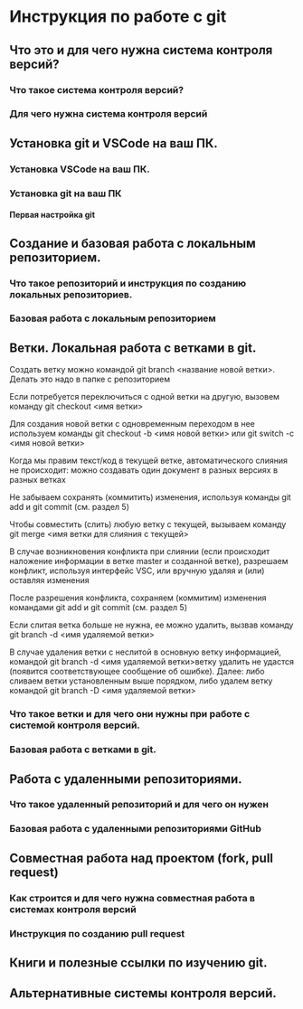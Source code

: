 # Инструкция по работе с git

## Что это и для чего нужна система контроля версий?

### Что такое система контроля версий?

### Для чего нужна система контроля версий

## Установка git и VSCode на ваш ПК.

### Установка VSCode на ваш ПК.

### Установка git на ваш ПК

#### Первая настройка git

## Создание и базовая работа с локальным репозиторием.

### Что такое репозиторий и инструкция по созданию локальных репозиториев.

### Базовая работа с локальным репозиторием

## Ветки. Локальная работа с ветками в git.

Создать ветку можно командой git branch <название новой ветки>. Делать это надо в папке с репозиторием

Если потребуется переключиться с одной ветки на другую, вызовем команду git checkout <имя ветки>

Для создания новой ветки с одновременным переходом в нее используем команды git cheсkout -b <имя новой ветки> или git switch -c <имя новой ветки>

Когда мы правим текст/код в текущей ветке, автоматического слияния не происходит: можно создавать один документ в разных версиях в разных ветках

Не забываем сохранять (коммитить) изменения, используя команды git add и git commit (см. раздел 5)

Чтобы совместить (слить) любую ветку с текущей, вызываем команду git merge <имя ветки для слияния с текущей>

В случае возникновения конфликта при слиянии (если происходит наложение информации в ветке master и созданной ветке), разрешаем конфликт, используя интерфейс VSC, или вручную удаляя и (или) оставляя изменения

После разрешения конфликта, сохраняем (коммитим) изменения командами git add и git commit (см. раздел 5)

Если слитая ветка больше не нужна, ее можно удалить, вызвав команду git branch -d <имя удаляемой ветки>

В случае удаления ветки с неслитой в основную ветку информацией, командой git branch -d <имя удаляемой ветки>ветку удалить не удастся (появится соответствующее сообщение об ошибке). Далее: либо сливаем ветки установленным выше порядком, либо удалем ветку командой git branch -D <имя удаляемой ветки>

### Что такое ветки и для чего они нужны при работе с системой контроля версий.

### Базовая работа с ветками в git.

## Работа с удаленными репозиториями.

### Что такое удаленный репозиторий и для чего он нужен

### Базовая работа с удаленными репозиториями GitHub

## Совместная работа над проектом (fork, pull request)

### Как строится и для чего нужна совместная работа в системах контроля версий

### Инструкция по созданию pull request

## Книги и полезные ссылки по изучению git.

## Альтернативные системы контроля версий.

